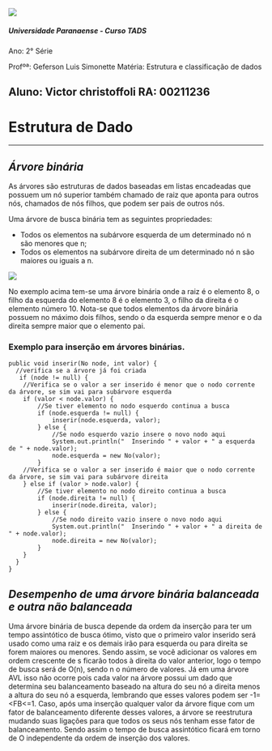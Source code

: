 ![](https://aluno.unipar.br/assets/img/unipar.png)
##### Universidade Paranaense - Curso TADS
Ano: 2° Série

Profºª: Geferson Luis Simonette
Matéria: Estrutura e classificação de dados

Aluno: Victor christoffoli
RA: 00211236 
---
# Estrutura de Dado
---
## _Árvore binária_
As árvores são estruturas de dados baseadas em listas encadeadas que possuem um nó superior também chamado de raiz que aponta para outros nós, chamados de nós filhos, que podem ser pais de outros nós.

Uma árvore de busca binária tem as seguintes propriedades:

- Todos os elementos na subárvore esquerda de um determinado nó n são menores que n;
- Todos os elementos na subárvore direita de um determinado nó n são maiores ou iguais a n.

![](https://arquivo.devmedia.com.br/artigos/Higor_Medeiros/ArvoreBinaria/ArvoreBinaria1.jpg)

No exemplo acima tem-se uma árvore binária onde a raiz é o elemento 8, o filho da esquerda do elemento 8 é o elemento 3, o filho da direita é o elemento número 10. Nota-se que todos elementos da árvore binária possuem no máximo dois filhos, sendo o da esquerda sempre menor e o da direita sempre maior que o elemento pai.

### Exemplo para inserção em árvores binárias.

````
public void inserir(No node, int valor) {
  //verifica se a árvore já foi criada
   if (node != null) {
    //Verifica se o valor a ser inserido é menor que o nodo corrente da árvore, se sim vai para subárvore esquerda
    if (valor < node.valor) {
        //Se tiver elemento no nodo esquerdo continua a busca
        if (node.esquerda != null) {
            inserir(node.esquerda, valor);
        } else {
            //Se nodo esquerdo vazio insere o novo nodo aqui
            System.out.println("  Inserindo " + valor + " a esquerda de " + node.valor);
            node.esquerda = new No(valor);
        }
    //Verifica se o valor a ser inserido é maior que o nodo corrente da árvore, se sim vai para subárvore direita
    } else if (valor > node.valor) {
        //Se tiver elemento no nodo direito continua a busca
        if (node.direita != null) {
            inserir(node.direita, valor);
        } else {
            //Se nodo direito vazio insere o novo nodo aqui
            System.out.println("  Inserindo " + valor + " a direita de " + node.valor);
            node.direita = new No(valor);
        }
    }
  }
}
````

## _Desempenho de uma árvore binária balanceada e outra não balanceada_ 

Uma árvore binária de busca depende da ordem da inserção para ter um tempo assintótico de busca ótimo, visto que o primeiro valor inserido será usado como uma raiz e os demais irão para esquerda ou para direita se forem maiores ou menores. Sendo assim, se você adicionar os valores em ordem crescente de s ficarão todos à direita do valor anterior, logo o tempo de busca será de O(n), sendo n o número de valores.
Já em uma árvore AVL isso não ocorre pois cada valor na árvore possui um dado que determina seu balanceamento baseado na altura do seu nó a direita menos a altura do seu nó a esquerda, lembrando que esses valores podem ser -1=<FB<=1.
Caso, após uma inserção qualquer valor da árvore fique com um fator de balanceamento diferente desses valores, a árvore se reestrutura mudando suas ligações para que todos os seus nós tenham esse fator de balanceamento. Sendo assim o tempo de busca assintótico ficará em torno de O independente da ordem de inserção dos valores.





 






